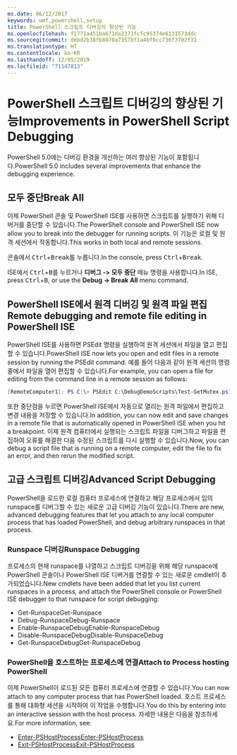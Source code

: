 ```yaml
---
ms.date: 06/12/2017
keywords: wmf,powershell,setup
title: PowerShell 스크립트 디버깅의 향상된 기능
ms.openlocfilehash: f1771a451ba671da2371fcfc95374e6131573ddc
ms.sourcegitcommit: debd2b38fb8070a7357bf1a4bf9cc736f3702f31
ms.translationtype: HT
ms.contentlocale: ko-KR
ms.lasthandoff: 12/05/2019
ms.locfileid: "71147813"
---
```

# <a name="improvements-in-powershell-script-debugging"></a><span data-ttu-id="95539-103">PowerShell 스크립트 디버깅의 향상된 기능</span><span class="sxs-lookup"><span data-stu-id="95539-103">Improvements in PowerShell Script Debugging</span></span>

<span data-ttu-id="95539-104">PowerShell 5.0에는 디버깅 환경을 개선하는 여러 향상된 기능이 포함됩니다.</span><span class="sxs-lookup"><span data-stu-id="95539-104">PowerShell 5.0 includes several improvements that enhance the debugging experience.</span></span>

## <a name="break-all"></a><span data-ttu-id="95539-105">모두 중단</span><span class="sxs-lookup"><span data-stu-id="95539-105">Break All</span></span>

<span data-ttu-id="95539-106">이제 PowerShell 콘솔 및 PowerShell ISE를 사용하면 스크립트를 실행하기 위해 디버거를 중단할 수 있습니다.</span><span class="sxs-lookup"><span data-stu-id="95539-106">The PowerShell console and PowerShell ISE now allow you to break into the debugger for running scripts.</span></span> <span data-ttu-id="95539-107">이 기능은 로컬 및 원격 세션에서 작동합니다.</span><span class="sxs-lookup"><span data-stu-id="95539-107">This works in both local and remote sessions.</span></span>

<span data-ttu-id="95539-108">콘솔에서 <kbd>Ctrl</kbd>+<kbd>Break</kbd>를 누릅니다.</span><span class="sxs-lookup"><span data-stu-id="95539-108">In the console, press <kbd>Ctrl</kbd>+<kbd>Break</kbd>.</span></span>

<span data-ttu-id="95539-109">ISE에서 <kbd>Ctrl</kbd>+<kbd>B</kbd>를 누르거나 **디버그 -> 모두 중단** 메뉴 명령을 사용합니다.</span><span class="sxs-lookup"><span data-stu-id="95539-109">In ISE, press <kbd>Ctrl</kbd>+<kbd>B</kbd>, or use the **Debug -> Break All** menu command.</span></span>

## <a name="remote-debugging-and-remote-file-editing-in-powershell-ise"></a><span data-ttu-id="95539-110">PowerShell ISE에서 원격 디버깅 및 원격 파일 편집</span><span class="sxs-lookup"><span data-stu-id="95539-110">Remote debugging and remote file editing in PowerShell ISE</span></span>

<span data-ttu-id="95539-111">PowerShell ISE를 사용하면 PSEdit 명령을 실행하여 원격 세션에서 파일을 열고 편집할 수 있습니다.</span><span class="sxs-lookup"><span data-stu-id="95539-111">PowerShell ISE now lets you open and edit files in a remote session by running the PSEdit command.</span></span>
<span data-ttu-id="95539-112">예를 들어 다음과 같이 원격 세션의 명령줄에서 파일을 열어 편집할 수 있습니다.</span><span class="sxs-lookup"><span data-stu-id="95539-112">For example, you can open a file for editing from the command line in a remote session as follows:</span></span>

```powershell
[RemoteComputer1]: PS C:\> PSEdit C:\DebugDemoScripts\Test-GetMutex.ps1
```

<span data-ttu-id="95539-113">또한 중단점을 누르면 PowerShell ISE에서 자동으로 열리는 원격 파일에서 편집하고 변경 내용을 저장할 수 있습니다.</span><span class="sxs-lookup"><span data-stu-id="95539-113">In addition, you can now edit and save changes in a remote file that is automatically opened in PowerShell ISE when you hit a breakpoint.</span></span> <span data-ttu-id="95539-114">이제 원격 컴퓨터에서 실행되는 스크립트 파일을 디버그하고 파일을 편집하여 오류를 해결한 다음 수정된 스크립트를 다시 실행할 수 있습니다.</span><span class="sxs-lookup"><span data-stu-id="95539-114">Now, you can debug a script file that is running on a remote computer, edit the file to fix an error, and then rerun the modified script.</span></span>

## <a name="advanced-script-debugging"></a><span data-ttu-id="95539-115">고급 스크립트 디버깅</span><span class="sxs-lookup"><span data-stu-id="95539-115">Advanced Script Debugging</span></span>

<span data-ttu-id="95539-116">PowerShell을 로드한 로컬 컴퓨터 프로세스에 연결하고 해당 프로세스에서 임의 runspace를 디버그할 수 있는 새로운 고급 디버깅 기능이 있습니다.</span><span class="sxs-lookup"><span data-stu-id="95539-116">There are new, advanced debugging features that let you attach to any local computer process that has loaded PowerShell, and debug arbitrary runspaces in that process.</span></span>

### <a name="runspace-debugging"></a><span data-ttu-id="95539-117">Runspace 디버깅</span><span class="sxs-lookup"><span data-stu-id="95539-117">Runspace Debugging</span></span>

<span data-ttu-id="95539-118">프로세스의 현재 runspace를 나열하고 스크립트 디버깅을 위해 해당 runspace에 PowerShell 콘솔이나 PowerShell ISE 디버거를 연결할 수 있는 새로운 cmdlet이 추가되었습니다.</span><span class="sxs-lookup"><span data-stu-id="95539-118">New cmdlets have been added that let you list current runspaces in a process, and attach the PowerShell console or PowerShell ISE debugger to that runspace for script debugging:</span></span>

- <span data-ttu-id="95539-119">Get-Runspace</span><span class="sxs-lookup"><span data-stu-id="95539-119">Get-Runspace</span></span>
- <span data-ttu-id="95539-120">Debug-Runspace</span><span class="sxs-lookup"><span data-stu-id="95539-120">Debug-Runspace</span></span>
- <span data-ttu-id="95539-121">Enable-RunspaceDebug</span><span class="sxs-lookup"><span data-stu-id="95539-121">Enable-RunspaceDebug</span></span>
- <span data-ttu-id="95539-122">Disable-RunspaceDebug</span><span class="sxs-lookup"><span data-stu-id="95539-122">Disable-RunspaceDebug</span></span>
- <span data-ttu-id="95539-123">Get-RunspaceDebug</span><span class="sxs-lookup"><span data-stu-id="95539-123">Get-RunspaceDebug</span></span>

### <a name="attach-to-process-hosting-powershell"></a><span data-ttu-id="95539-124">PowerShell을 호스트하는 프로세스에 연결</span><span class="sxs-lookup"><span data-stu-id="95539-124">Attach to Process hosting PowerShell</span></span>

<span data-ttu-id="95539-125">이제 PowerShell이 로드된 모든 컴퓨터 프로세스에 연결할 수 있습니다.</span><span class="sxs-lookup"><span data-stu-id="95539-125">You can now attach to any computer process that has PowerShell loaded.</span></span> <span data-ttu-id="95539-126">호스트 프로세스를 통해 대화형 세션을 시작하여 이 작업을 수행합니다.</span><span class="sxs-lookup"><span data-stu-id="95539-126">You do this by entering into an interactive session with the host process.</span></span> <span data-ttu-id="95539-127">자세한 내용은 다음을 참조하세요.</span><span class="sxs-lookup"><span data-stu-id="95539-127">For more information, see:</span></span>

- [<span data-ttu-id="95539-128">Enter-PSHostProcess</span><span class="sxs-lookup"><span data-stu-id="95539-128">Enter-PSHostProcess</span></span>](/powershell/module/Microsoft.PowerShell.Core/Enter-PSHostProcess)
- [<span data-ttu-id="95539-129">Exit-PSHostProcess</span><span class="sxs-lookup"><span data-stu-id="95539-129">Exit-PSHostProcess</span></span>](/powershell/module/Microsoft.PowerShell.Core/Exit-PSHostProcess)
